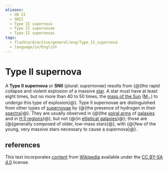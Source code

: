 ```yaml
---
aliases:
  - SN II
  - SNII
  - Type II supernova
  - Type II supernovae
  - Type II supernovas
tags:
  - flashcard/active/general/eng/Type_II_supernova
  - language/in/English
---
```


# Type II supernova

A __Type II supernova__ or __SNII__ (plural: _supernovae_) results from {@{the rapid collapse and violent explosion of a massive [star](star.md). A star must have at least eight times, but no more than 40 to 50 times, the [mass of the Sun](solar%20mass.md) ([M<sub>☉</sub>](solar%20mass.md)) to undergo this type of explosion}@}. Type II supernovae are distinguished from other types of [supernovae](supernova.md) by {@{the presence of hydrogen in their [spectra](spectrum.md)}@}. They are usually observed in {@{the [spiral arms](spiral%20arm.md) of [galaxies](galaxy.md) and in [H II regions](H%20II%20region.md)}@}, but not {@{in [elliptical galaxies](elliptical%20galaxy.md)}@}; those are {@{generally composed of older, low-mass stars}@}, with {@{few of the young, very massive stars necessary to cause a supernova}@}. <!--SR:!2025-11-20,287,250!2026-05-15,476,310!2026-10-18,573,290!2028-03-23,876,290-->

## references

This text incorporates [content](https://en.wikipedia.org/wiki/Type_II_supernova) from [Wikipedia](Wikipedia.md) available under the [CC BY-SA 4.0](https://creativecommons.org/licenses/by-sa/4.0/) license.
